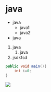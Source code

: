 # java

- java
    - java1
    - java2
- java

1. java
    1. java
2. jsdkfsd

```java
public void main(){
    int i=0;
}
```

![](http://luyingjie.cn/image-20191220142326074.png)


